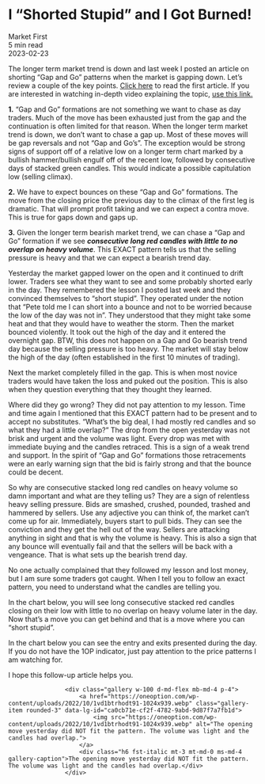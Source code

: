 
<div class="bg-secondary">
<h1 class="py-5 ms-3 ms-md-4 my-0">I “Shorted Stupid” and I Got Burned!</h1>
</div>
<div class="d-flex align-items-center flex-wrap text-muted ps-3 ps-md-4 py-3 border-top border-bottom">
<div class="border-end pe-3 me-3">
<span class="badge bg-faded-primary text-primary">
Market First </span>
</div>
<div class="fs-sm pe-3 border-end me-3">5 min read</div>
<div class="fs-sm">
2023-02-23 </div>
</div>
<section class="px-3 px-md-4 py-4">
<p>The longer term market trend is down and last week I posted an article on shorting “Gap and Go” patterns when the market is gapping down. Let’s review a couple of the key points.&nbsp;<a href="/the-system/market-first/short-term-technical/price-patterns/trend-days/how-to-spot-and-trade-bearish-trend-days/">Click here</a>&nbsp;to read the first article. If you are interested in watching in-depth video explaining the topic, <a href="https://youtu.be/FmhUYeGCGgU" target="_blank" rel="noopener">use this link.</a></p>
<p><strong>1.</strong>&nbsp;“Gap and Go” formations are not something we want to chase as day traders. Much of the move has been exhausted just from the gap and the continuation is often limited for that reason. When the longer term market trend is down, we don’t want to chase a gap up. Most of these moves will be gap reversals and not “Gap and Go’s”. The exception would be strong signs of support off of a relative low on a longer term chart marked by a bullish hammer/bullish engulf off of the recent low, followed by consecutive days of stacked green candles. This would indicate a possible capitulation low (selling climax).</p>
<p><strong>2.</strong>&nbsp;We have to expect bounces on these “Gap and Go” formations. The move from the closing price the previous day to the climax of the first leg is dramatic. That will prompt profit taking and we can expect a contra move. This is true for gaps down and gaps up.</p>
<p><strong>3.</strong>&nbsp;Given the longer term bearish market trend, we can chase a “Gap and Go” formation if we see&nbsp;<em><strong>consecutive long red candles with little to no overlap on heavy volume</strong></em>. This EXACT pattern tells us that the selling pressure is heavy and that we can expect a bearish trend day.</p>
<p>Yesterday the market gapped lower on the open and it continued to drift lower. Traders see what they want to see and some probably shorted early in the day. They remembered the lesson I posted last week and they convinced themselves to “short stupid”. They operated under the notion that “Pete told me I can short into a bounce and not to be worried because the low of the day was not in”. They understood that they might take some heat and that they would have to weather the storm. Then the market bounced violently. It took out the high of the day and it entered the overnight gap. BTW, this does not happen on a Gap and Go bearish trend day because the selling pressure is too heavy. The market will stay below the high of the day (often established in the first 10 minutes of trading).</p>
<p>Next the market completely filled in the gap. This is when most novice traders would have taken the loss and puked out the position. This is also when they question everything that they thought they learned.</p>
<p>Where did they go wrong? They did not pay attention to my lesson. Time and time again I mentioned that this EXACT pattern had to be present and to accept no substitutes. “What’s the big deal, I had mostly red candles and so what they had a little overlap?” The drop from the open yesterday was not brisk and urgent and the volume was light. Every drop was met with immediate buying and the candles retraced. This is a sign of a weak trend and support. In the spirit of “Gap and Go” formations those retracements were an early warning sign that the bid is fairly strong and that the bounce could be decent.</p>
<p>So why are consecutive stacked long red candles on heavy volume so damn important and what are they telling us? They are a sign of relentless heavy selling pressure. Bids are smashed, crushed, pounded, trashed and hammered by sellers. Use any adjective you can think of, the market can’t come up for air. Immediately, buyers start to pull bids. They can see the conviction and they get the hell out of the way. Sellers are attacking anything in sight and that is why the volume is heavy. This is also a sign that any bounce will eventually fail and that the sellers will be back with a vengeance. That is what sets up the bearish trend day.</p>
<p>No one actually complained that they followed my lesson and lost money, but I am sure some traders got caught. When I tell you to follow an exact pattern, you need to understand what the candles are telling you.</p>
<p>In the chart below, you will see long consecutive stacked red candles closing on their low with little to no overlap on heavy volume later in the day. Now that’s a move you can get behind and that is a move where you can “short stupid”.</p>
<p>In the chart below you can see the entry and exits presented during the day. If you do not have the 1OP indicator, just pay attention to the price patterns I am watching for.</p>
<p>I hope this follow-up article helps you.</p>

                    <div class="gallery w-100 d-md-flex mb-md-4 p-4">
                        <a href="https://oneoption.com/wp-content/uploads/2022/10/1vd1btrhodt91-1024x939.webp" class="gallery-item rounded-3" data-lg-id="ca0cb71e-cf2f-4782-9abd-9d87f7a7fb1d">
                            <img src="https://oneoption.com/wp-content/uploads/2022/10/1vd1btrhodt91-1024x939.webp" alt="The opening move yesterday did NOT fit the pattern. The volume was light and the candles had overlap.">
                        </a>
                        <div class="h6 fst-italic mt-3 mt-md-0 ms-md-4 gallery-caption">The opening move yesterday did NOT fit the pattern. The volume was light and the candles had overlap.</div>
                    </div>
                
</section>
